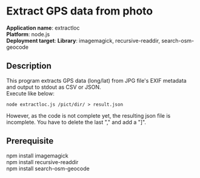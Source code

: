 # **Extract GPS data from photo**

**Application name**: extractloc  
**Platform**: node.js  
**Deployment target**: 
**Library**: imagemagick, recursive-readdir, search-osm-geocode

## Description

This program extracts GPS data (long/lat) from JPG file's EXIF metadata and output to stdout as CSV or JSON.  
Execute like below:

`node extractloc.js /pict/dir/ > result.json`

However, as the code is not complete yet, the resulting json file is incomplete. You have to delete the last "," and add a "]".

## Prerequisite
npm install imagemagick  
npm install recursive-readdir  
npm install search-osm-geocode  

